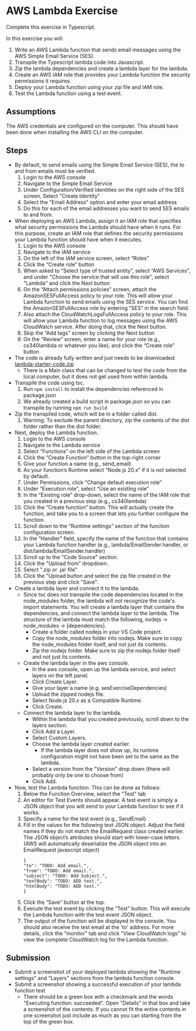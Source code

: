 # AWS Lambda Exercise
  
Complete this exercise in Typescript.

In this exercise you will:

1. Write an AWS Lambda function that sends email messages using the AWS Simple Email Service (SES).
1. Transpile the Typescript lambda code into Javascript.
1. Zip the lambda dependencies and create a lambda layer for the lambda.
1. Create an AWS IAM role that provides your Lambda function the security permissions it requires.
1. Deploy your Lambda function using your zip file and IAM role.
1. Test the Lambda function using a test event.

## Assumptions

The AWS credentials are configured on the computer.  This should have been done when installing the AWS CLI on the computer.

## Steps

- By default, to send emails using the Simple Email Service (SES), the to and from emails must be verified.
    1. Login to the AWS console
    1. Navigate to the Simple Email Service
    1. Under Configuration/Verified identities on the right side of the SES screen, Select "Create Identity"
    1. Select the "Email Address" option and enter your email address
    1. Do this for each of the email addresses you want to send SES emails to and from.
- When deploying an AWS Lambda, assign it an IAM role that specifies what security permissions the Lambda should have when it runs.  For this purpose, create an IAM role that defines the security permissions your Lambda function should have when it executes.
    1. Login to the AWS console
    1. Navigate to the IAM service
    1. On the left of the IAM service screen, select “Roles”
    1. Click the “Create role” button
    1. When asked to “Select type of trusted entity”, select “AWS Services”, and under "Choose the service that will use this role", select "Lambda" and click the Next button
    1. On the “Attach permissions policies” screen, attach the AmazonSESFullAccess policy to your role.  This will allow your Lambda function to send emails using the SES service.  You can find the AmazonSESFullAccess role by entering “SES” in the search field. 
    1. Also attach the CloudWatchLogsFullAccess policy to your role.  This will allow your Lambda function to log messages using the AWS CloudWatch service.  After doing that, click the Next button.
    1. Skip the “Add tags” screen by clicking the Next button
    1. On the “Review” screen, enter a name for your role (e.g., cs340lambda or whatever you like), and click the “Create role” button
- The code is already fully written and just needs to be downloaded: [lambda-starter-code.zip](./lambda-starter-code.zip)
    - There is a Main class that can be changed to test the code from the local computer, but it does not get used from within lambda.
- Transpile the code using tsc.
    1. Run `npm install` to install the dependencies referenced in package.json
    1. We already created a build script in package.json so you can transpile by running `npm run build`
- Zip the transpiled code, which will be in a folder called dist.
    1. Warning: To exclude the parent directory, zip the contents of the dist folder rather than the dist folder.
- Next, deploy the Lambda function.
    1. Login to the AWS console
    1. Navigate to the Lambda service
    1. Select “Functions” on the left side of the Lambda screen
    1. Click the “Create Function” button in the top-right corner
    1. Give your function a name (e.g., send_email)
    1. As your function’s Runtime select “Node.js 20.x” if it is not selected by default.
    1. Under Permissions, click “Change default execution role”
    1. Under “Execution role”, select “Use an existing role”
    1. In the “Existing role” drop-down, select the name of the IAM role that you created in a previous step (e.g., cs340lambda)
    1. Click the “Create function” button.  This will actually create the function, and take you to a screen that lets you further configure the function.
    1. Scroll down to the “Runtime settings” section of the function configuration screen.
    1. In the “Handler” field, specify the name of the function that contains your Lambda function handler (e.g., lambda/EmailSender.handler, or dist/lambda/EmailSender.handler)
    1. Scroll up to the "Code Source" section.
    1. Click the "Upload from" dropdown.
    1. Select ".zip or .jar file"
    1. Click the "Upload button and select the zip file created in the previous step and click "Save".
- Create a lambda layer and connect it to the lambda.
    - Since tsc does not transpile the code dependencies located in the node_modules folder, the lambda will not recognize the code's import statements. You will create a lambda layer that contains the dependencies, and connect the lambda layer to the lambda. The structure of the lambda must match the following, nodejs -> node_modules -> [dependencies].
        - Create a folder called nodejs in your VS Code project.
        - Copy the node_modules folder into nodejs. Make sure to copy the node_modules folder itself, and not just its contents.
        - Zip the nodejs folder. Make sure to zip the nodejs folder itself and not just its contents.
    - Create the lambda layer in the aws console.
        - In the aws console, open up the lambda service, and select layers on the left panel.
        - Click Create Layer.
        - Give your layer a name (e.g. sesExerciseDependencies)
        - Upload the zipped nodejs file.
        - Select Node.js 20.x as a Compatible Runtime.
        - Click Create.
    - Connect the lambda layer to the lambda.
        - Within the lambda that you created previously, scroll down to the layers section.
        - Click Add a Layer.
        - Select Custom Layers.
        - Choose the lambda layer created earlier.
            - If the lambda layer does not show up, its runtime configuration might not have been set to the same as the lambda.
        - Select a version from the "Version" drop down (there will probably only be one to choose from)
        - Click Add.
- Now, test the Lambda function.  This can be done as follows:
    1. Below the Function Overview, select the "Test" tab
    1. An editor for Test Events should appear.  A test event is simply a JSON object that you will send to your Lambda function to see if it works.
    1. Specify a name for the test event (e.g., SendEmail)
    1. Fill in the values for the following test JSON object.  Adjust the field names if they do not match the EmailRequest class created earlier. The JSON object’s attributes should start with lower-case letters.  (AWS will automatically deserialize the JSON object into an EmailRequest javascript object)
        ```
        {
        "to": "TODO: Add email.",
        "from": "TODO: Add email.",
        "subject": "TODO: Add Subject.",
        "textBody": "TODO: ADD text.",
        "htmlBody": "TODO: ADD text."
        }
        ```
    1. Click the “Save” button at the top. 
    1. Execute the test event by clicking the “Test” button.  This will execute the Lambda function with the test event JSON object.
    1. The output of the function will be displayed in the console. You should also receive the test email at the 'to' address. For more details, click the "monitor" tab and click "View CloudWatch logs" to view the complete CloudWatch log for the Lambda function.

## Submission

- Submit a screenshot of your deployed lambda showing the "Runtime settings" and "Layers" sections from the lambda function console.
- Submit a screenshot showing a successful execution of your lambda function test
    - There should be a green box with a checkmark and the words "Executing function: succeeded". Open "Details" in that box and take a screenshot of the contents. If you cannot fit the entire contents in one screenshot just include as much as you can starting from the top of the green box.
